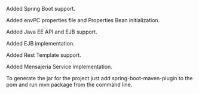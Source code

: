 Added Spring Boot support.

Added envPC properties file and Properties Bean initialization.

Added Java EE API and EJB support.

Added EJB implementation.

Added Rest Template support.

Added Mensajeria Service implementation.

To generate the jar for the project just add spring-boot-maven-plugin to the pom and run mvn package from the command line.